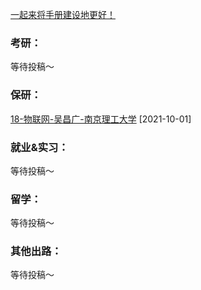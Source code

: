 [一起来将手册建设地更好！](Preface/fenxiang.md)

### 考研：

等待投稿～

### 保研：

[18-物联网-吴昌广-南京理工大学](升学就业/新闻传播学院/18-物联网-吴昌广.md) [2021-10-01]

### 就业&实习：

等待投稿～

### 留学：

等待投稿～

### 其他出路：

等待投稿～